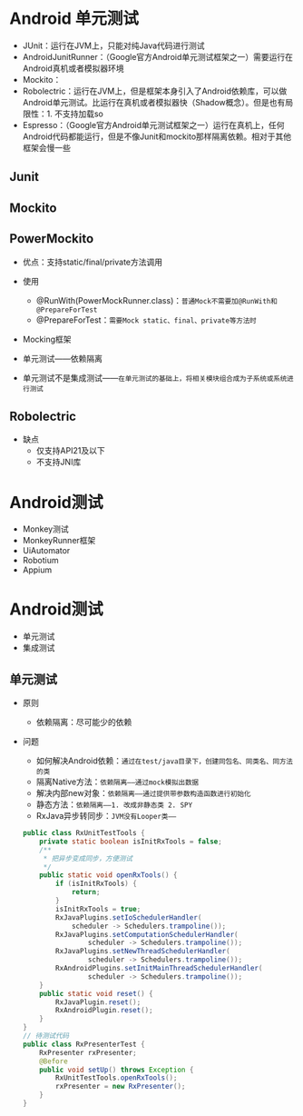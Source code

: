 # Android 单元测试

+ JUnit：运行在JVM上，只能对纯Java代码进行测试
+ AndroidJunitRunner：（Google官方Android单元测试框架之一）需要运行在Android真机或者模拟器环境
+ Mockito：
+ Robolectric：运行在JVM上，但是框架本身引入了Android依赖库，可以做Android单元测试。比运行在真机或者模拟器快（Shadow概念）。但是也有局限性：1. 不支持加载so
+ Espresso：（Google官方Android单元测试框架之一）运行在真机上，任何Android代码都能运行，但是不像Junit和mockito那样隔离依赖。相对于其他框架会慢一些


## Junit
## Mockito
## PowerMockito
+ 优点：支持static/final/private方法调用
+ 使用
	+ @RunWith(PowerMockRunner.class)：`普通Mock不需要加@RunWith和@PrepareForTest`
	+ @PrepareForTest：`需要Mock static、final、private等方法时`



+ Mocking框架
+ 单元测试——依赖隔离
+ 单元测试不是集成测试——`在单元测试的基础上，将相关模块组合成为子系统或系统进行测试`

## Robolectric
+ 缺点
	+ 仅支持API21及以下
	+ 不支持JNI库 

# Android测试
+ Monkey测试
+ MonkeyRunner框架
+ UiAutomator
+ Robotium
+ Appium


# Android测试
+ 单元测试 
+ 集成测试

## 单元测试
+ 原则
	+ 依赖隔离：尽可能少的依赖

	
+ 问题
	+ 如何解决Android依赖：`通过在test/java目录下，创建同包名、同类名、同方法的类` 
	+ 隔离Native方法：`依赖隔离——通过mock模拟出数据`
	+ 解决内部new对象：`依赖隔离——通过提供带参数构造函数进行初始化`
	+ 静态方法：`依赖隔离——1. 改成非静态类 2. SPY`
	+ RxJava异步转同步：`JVM没有Looper类——` 

	```java
	public class RxUnitTestTools {
	    private static boolean isInitRxTools = false;
	    /**
	     * 把异步变成同步，方便测试
	     */
	    public static void openRxTools() {
	        if (isInitRxTools) {
	            return;
	        }
	        isInitRxTools = true;
	        RxJavaPlugins.setIoSchedulerHandler(
                scheduler -> Schedulers.trampoline());
	        RxJavaPlugins.setComputationSchedulerHandler(
	                scheduler -> Schedulers.trampoline());
	        RxJavaPlugins.setNewThreadSchedulerHandler(
	                scheduler -> Schedulers.trampoline());
	        RxAndroidPlugins.setInitMainThreadSchedulerHandler(
	                scheduler -> Schedulers.trampoline());
	    }
	    public static void reset() {
	    	RxJavaPlugin.reset();
	    	RxAndroidPlugin.reset();
	    }
	}
	// 待测试代码
	public class RxPresenterTest {
    	RxPresenter rxPresenter;
	    @Before
	    public void setUp() throws Exception {
	    	RxUnitTestTools.openRxTools();
	        rxPresenter = new RxPresenter();
	    }
	}
	```